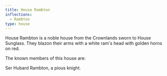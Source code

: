 ```yaml
---
title: House Rambton
inflections:
  - Rambton
type: house
---
```


House Rambton is a noble house from the Crownlands sworn to House Sunglass. They blazon their arms with a white ram's head with golden horns on red.

The known members of this house are:

Ser Hubard Rambton, a pious knight.


